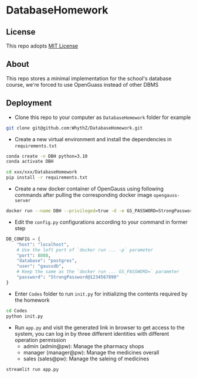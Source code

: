 # DatabaseHomework

## License
This repo adopts [MIT License](https://spdx.org/licenses/MIT)

## About
This repo stores a minimal implementation for the school's database course, we're forced to use OpenGuass instead of other DBMS

## Deployment
- Clone this repo to your computer as `DatabaseHomework` folder for example

```bash
git clone git@github.com:WhythZ/DatabaseHomework.git
```

- Create a new virtual environment and install the dependencies in `requirements.txt`

```bash
conda create -n DBH python=3.10
conda activate DBH

cd xxx/xxx/DatabaseHomework
pip install -r requirements.txt
```

- Create a new docker container of OpenGauss using following commands after pulling the corresponding docker image `opengauss-server`

```bash
docker run --name DBH --privileged=true -d -e GS_PASSWORD=StrongPassword@1234567890 -p 8888:5432 opengauss/opengauss-server:latest
```

- Edit the `config.py` configurations according to your command in former step

```py
DB_CONFIG = {
    "host": "localhost",
    # Use the left port of `docker run ... -p` parameter
    "port": 8888,
    "database": "postgres",
    "user": "gaussdb",
    # Keep the same as the `docker run ... GS_PASSWORD=` parameter
    "password": "StrongPassword@1234567890"
}
```

- Enter `Codes` folder to run `init.py` for initializing the contents required by the homework

```bash
cd Codes
python init.py
```

- Run `app.py` and visit the generated link in browser to get access to the system, you can log in by three different identities with different operation permission
    - admin (admin@pw): Manage the pharmacy shops
    - manager (manager@pw): Manage the medicines overall
    - sales (sales@pw): Manage the saleing of medicines

```bash
streamlit run app.py
```